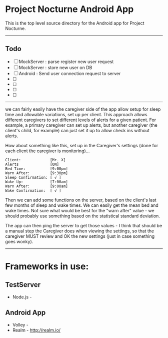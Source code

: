 Project Nocturne Android App
============================

This is the top level source directory for the Android app for Project Nocturne.

----
Todo
----

* [ ] MockServer : parse register new user request
* [ ] MockServer : store new user on DB
* [ ] Android : Send user connection request to server
* [ ] 
* [ ] 
* [ ] 
* [ ] 


----


we can fairly easily have the caregiver side of the app allow setup for sleep time and allowable variations, set up per client.
This approach allows different caregivers to set different levels of alerts for a given patient. 
For example, a primary caregiver can set up alerts, but another caregiver (the client's child, 
for example) can just set it up to allow check ins without alerts.
 
How about something like this, set up in the Caregiver's settings (done for each client the caregiver is monitoring)...

```
Client:             [Mr. X]
Alerts              [ON]
Bed Time:           [9:00pm]
Warn After:         [9:30pm]
Sleep Confirmation: [ √ ]
Wake Up:            [7:00am]
Warn After:         [9:00am]
Wake Confirmation:  [ √ ]
```

Then we can add some functions on the server, based on the client's last few months of sleep and wake times. 
We can easily get the mean bed and wake times. Not sure what would be best for the "warn after" value - 
we should probably use something based on the statistical standard deviation.
 
The app can then ping the server to get those values - I think that should be a manual step the 
Caregiver does when viewing the settings, so that the caregiver MUST review and OK the new settings 
(just in case something goes wonky).


----


Frameworks in use:
====
TestServer
----
 * Node.js -

Android App
----
 * Volley - 
 * Realm    - http://realm.io/
